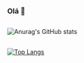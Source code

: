 ### Olá 👋

<!--
**lucasmmps/lucasmmps** is a ✨ _special_ ✨ repository because its `README.md` (this file) appears on your GitHub profile.

Here are some ideas to get you started:

- 🔭 I’m currently working on ...
- 🌱 I’m currently learning ...
- 👯 I’m looking to collaborate on ...
- 🤔 I’m looking for help with ...
- 💬 Ask me about ...
- 📫 How to reach me: ...
- 😄 Pronouns: ...
- ⚡ Fun fact: ...
-->
  ##
![Anurag's GitHub stats](https://github-readme-stats.vercel.app/api?username=lucasmmps&show_icons=true&theme=react)
  ##
[![Top Langs](https://github-readme-stats.vercel.app/api/top-langs/?username=lucasmmps&theme=react&layuot=compact&langs_count=16)](https://github.com/lucasmmps/github-readme-stats)

